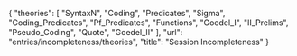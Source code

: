 {
    "theories": [
        "SyntaxN",
        "Coding",
        "Predicates",
        "Sigma",
        "Coding_Predicates",
        "Pf_Predicates",
        "Functions",
        "Goedel_I",
        "II_Prelims",
        "Pseudo_Coding",
        "Quote",
        "Goedel_II"
    ],
    "url": "entries/incompleteness/theories",
    "title": "Session Incompleteness"
}